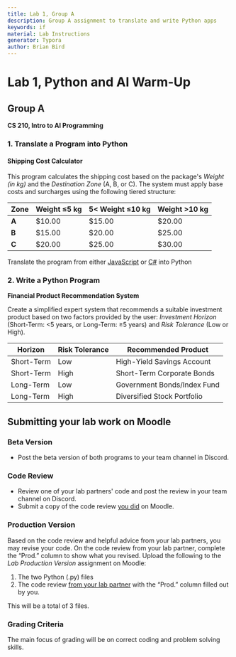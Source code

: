 ```yaml
---
title: Lab 1, Group A
description: Group A assignment to translate and write Python apps
keywords: if
material: Lab Instructions
generator: Typora
author: Brian Bird
---
```


<h1>Lab 1, Python and AI Warm-Up</h1>

<h2>Group A</h2>

**CS 210, Intro to AI Programming**



### 1. Translate a Program into Python

#### Shipping Cost Calculator

This program calculates the shipping cost based on the package's *Weight (in kg)* and the *Destination Zone* (A, B, or C). The system must apply base costs and surcharges using the following tiered structure:

| Zone  | Weight ≤5 kg | 5< Weight ≤10 kg | Weight >10 kg |
| ----- | ------------ | ---------------- | ------------- |
| **A** | $10.00       | $15.00           | $20.00        |
| **B** | $15.00       | $20.00           | $25.00        |
| **C** | $20.00       | $25.00           | $30.00        |

Translate the program from either [JavaScript](shippingCalculator.js) or [C#](shippingCalculator.cs) into Python

### 2. Write a Python Program

**Financial Product Recommendation System**

Create a simplified expert system that recommends a suitable investment product based on two factors provided by the user: *Investment Horizon* (Short-Term: <5 years, or Long-Term: ≥5 years) and *Risk Tolerance* (Low or High).

| Horizon    | Risk Tolerance | Recommended Product         |
| ---------- | -------------- | --------------------------- |
| Short-Term | Low            | High-Yield Savings Account  |
| Short-Term | High           | Short-Term Corporate Bonds  |
| Long-Term  | Low            | Government Bonds/Index Fund |
| Long-Term  | High           | Diversified Stock Portfolio |

## Submitting your lab work on Moodle

### Beta Version

- Post the beta version of both programs to your team channel in Discord.

### Code Review

- Review one of your lab partners' code and post the review in your team channel on Discord.
- Submit a copy of the code review <u>you did</u> on Moodle.

### Production Version

 Based on the code review and helpful advice from your lab partners, you may revise your code. On the code review from your lab partner, complete the “Prod.” column to show what you revised. Upload the following to the *Lab Production Version* assignment on Moodle:

1. The two Python (.py) files
3. The code review <u>from your lab partner</u> with the “Prod.” column filled out by you.

This will be a total of 3 files.

### Grading Criteria

The main focus of grading will be on correct coding and problem solving skills.


